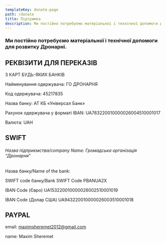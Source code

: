 ```yaml
---
templateKey: donate-page
path: /donate
title: Підтримка
description: Ми постійно потребуємо матеріальної і технічної допомоги для розвитку Дронарні.
---
```

### Ми постійно потребуємо матеріальної і технічної допомоги для розвитку Дронарні.

## РЕКВІЗИТИ ДЛЯ ПЕРЕКАЗІВ

З КАРТ БУДЬ-ЯКИХ БАНКІВ

Найменування одержувача: ГО ДРОНАРНЯ

Код одержувача: 45217835

Назва банку: АТ КБ «Універсал Банк»

Рахунок одержувача у форматі IBAN: UA763220010000026004510001017

Валюта: UAH

## SWIFT

###### Назва підприємства/company Name: Громадська організація “Дронарня" 

Назва банку/Name of the bank: 

SWIFT code банку/Bank SWIFT Code PBANUA2X

IBAN Code (Євро) UA153220010000026002510001019

IBAN Code (Долар США) UA943220010000026003510001018

## PAYPAL

email: maximsheremet2012@gmail.com

name: Maxim Sheremet